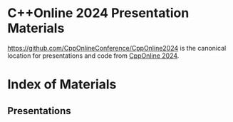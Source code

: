 C++Online 2024 Presentation Materials
==================================

https://github.com/CppOnlineConference/CppOnline2024 is the canonical location for presentations
and code from [CppOnline 2024](http://cpponline.uk).

# Index of Materials

## Presentations
